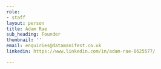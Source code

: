 ```yaml
---
role:
- staff
layout: person
title: Adam Rae
sub_heading: Founder
thumbnail: ''
email: enquiries@datamanifest.co.uk
linkedin: https://www.linkedin.com/in/adam-rae-8625577/

---
```

